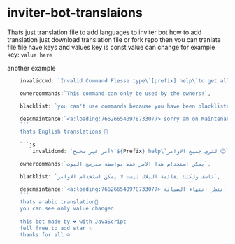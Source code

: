 # inviter-bot-translaions
Thats just translation file to add languages to inviter bot 
how to add translation 
just download translation file or fork repo 
then you can tranlate file 
file have keys and values
key is const 
value can change 
for example 
key: `value here`

another example 

```js
    invalidcmd: `Invalid Command Plesse type\`[prefix] help\`to get all čommands 😊`,

    ownercommands:`This command can only be used by the owners!`,

    blacklist: `you can't use commands because you have been blacklisted`,

    descmaintance:`<a:loading:766266540978733077> sorry am on Maintenancece Now please Be Patient<a:loading:766266540978733077> `,
    ```
    thats English translations 💠
    
    ```js
        invalidcmd: `أمر غير صحيح\`${Prefix} help\`لتري جميع الاوامر 😊`,

    ownercommands:`يمكن استخدام هذا الامر فقط بواسطة مبرمج البوت`,

    blacklist: `ناسف ولكنك بقائمة البلاك ليست لا يمكن استخدام الاوامر`,

    descmaintance:`<a:loading:766266540978733077> البوت حاليا بحالة صيانة من فضلك انتظر انتهاء الصيانة<a:loading:766266540978733077> `,
    ```
    thats arabic translation💠
    you can see only value changed 
    
    this bot made by ❤️ with JavaScript
    fell free to add star ✨
    thanks for all ☺️
